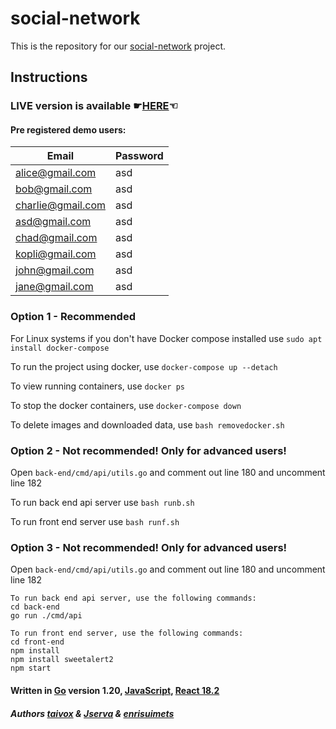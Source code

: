 # social-network

This is the repository for our [social-network](https://01.kood.tech/git/root/public/src/branch/master/subjects/social-network) project.

## Instructions

### LIVE version is available &#9755;[HERE](http://176.112.158.22:3000/)&#9756;

#### Pre registered demo users:

| Email             | Password |
| ----------------- | -------- |
| alice@gmail.com   | asd      |
| bob@gmail.com     | asd      |
| charlie@gmail.com | asd      |
| asd@gmail.com     | asd      |
| chad@gmail.com    | asd      |
| kopli@gmail.com   | asd      |
| john@gmail.com    | asd      |
| jane@gmail.com    | asd      |

### Option 1 - Recommended

For Linux systems if you don't have Docker compose installed use `sudo apt install docker-compose`

To run the project using docker, use `docker-compose up --detach`

To view running containers, use `docker ps`

To stop the docker containers, use `docker-compose down`

To delete images and downloaded data, use `bash removedocker.sh`

### Option 2 - Not recommended! Only for advanced users!

Open `back-end/cmd/api/utils.go` and comment out line 180 and uncomment line 182

To run back end api server use `bash runb.sh`

To run front end server use `bash runf.sh`

### Option 3 - Not recommended! Only for advanced users!

Open `back-end/cmd/api/utils.go` and comment out line 180 and uncomment line 182

```
To run back end api server, use the following commands:
cd back-end
go run ./cmd/api

To run front end server, use the following commands:
cd front-end
npm install
npm install sweetalert2
npm start
```

#### Written in [Go](https://go.dev/) version 1.20, [JavaScript](https://en.wikipedia.org/wiki/JavaScript), [React 18.2](https://react.dev/)

##### Authors [taivox](https://01.kood.tech/git/taivox) & [Jserva](https://01.kood.tech/git/Jserva) & [enrisuimets](https://01.kood.tech/git/enrisuimets)
